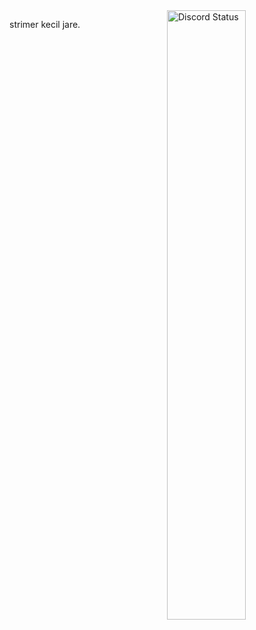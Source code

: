 <a href="https://discord.com/users/868372892524621824" target="_blank">
	<img width="50%" align="right" alt="Discord Status" src="https://lanyard.cnrad.dev/api/868372892524621824?bg=1f1f1f&borderRadius=5px">
</a>

strimer kecil jare.
